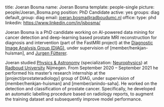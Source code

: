title: Joeran Bosma
name: Joeran Bosma
template: people-single
picture: people/Joeran_Bosma.png
position: PhD Candidate
active: yes
groups: diag
default_group: diag
email: joeran.bosma@radboudumc.nl
office: 
type: phd
linkedin: https://www.linkedin.com/in/jsbosma/

Joeran Bosma is a PhD candidate working on AI-powered data mining for cancer detection and deep-learning based prostate MRI reconstruction for diagnosis and intervention (part of the FastMRI project) at the [Diagnostic Image Analysis Group (DIAG)](https://www.diagnijmegen.nl/), under supervision of [member/henkjan-huisman], and [Jurgen Fütterer](http://magic.radboudimaging.nl/index.php/Person?name=Jurgen_F%C3%BCtterer). 

Joeran studied [Physics & Astronomy](https://www.ru.nl/english/education/masters/physics-and-astronomy/) (specialization: [Neurophysics](https://www.ru.nl/english/education/masters/neurophysics/)) at [Radboud University](https://www.ru.nl/english/) Nijmegen. From September 2020 – September 2021 he performed his master’s research internship at the [project/prostateradiology] group of DIAG, under supervision of [member/henkjan-huisman] and [member/anindo-saha]. He worked on the detection and classification of prostate cancer. Specifically, he developed an automatic labelling procedure based on radiology reports, to augment the training dataset and subsequently improve model performance. 
